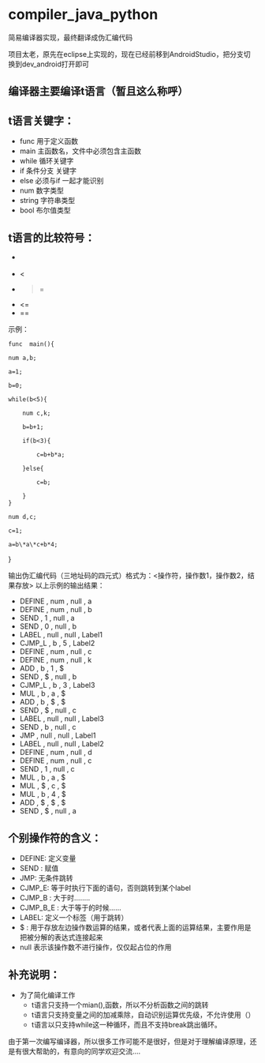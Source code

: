 # compiler_java_python
简易编译器实现，最终翻译成伪汇编代码

项目太老，原先在eclipse上实现的，现在已经前移到AndroidStudio，把分支切换到dev_android打开即可

## 编译器主要编译t语言（暂且这么称呼）


## t语言关键字：
- func  用于定义函数
- main  主函数名，文件中必须包含主函数
- while  循环关键字
- if 条件分支 关键字
- else 必须与if 一起才能识别
- num 数字类型
- string 字符串类型
- bool 布尔值类型

## t语言的比较符号：
- >
- <
- >=
- <=
- ==

示例：


    func  main(){
    
    num a,b;
    
    a=1;
    
    b=0;
    
    while(b<5){
	    
	    num c,k;
	    
	    b=b+1;
	    
	    if(b<3){
		    
		    c=b+b*a;
	    
	    }else{
		  
		    c=b;
	    
	    }
    }
    
    num d,c;
    
    c=1;
    
    a=b\*a\*c+b*4;

  }

输出伪汇编代码（三地址码的四元式）格式为：<操作符，操作数1，操作数2，结果存放>
以上示例的输出结果：
- DEFINE , num , null , a
- DEFINE , num , null , b
- SEND , 1 , null , a
- SEND , 0 , null , b
- LABEL , null , null , Label1
- CJMP_L , b , 5 , Label2
- DEFINE , num , null , c
- DEFINE , num , null , k
- ADD , b , 1 , $
- SEND , $ , null , b
- CJMP_L , b , 3 , Label3
- MUL , b , a , $
- ADD , b , $ , $
- SEND , $ , null , c
- LABEL , null , null , Label3
- SEND , b , null , c
- JMP , null , null , Label1
- LABEL , null , null , Label2
- DEFINE , num , null , d
- DEFINE , num , null , c
- SEND , 1 , null , c
- MUL , b , a , $
- MUL , $ , c , $
- MUL , b , 4 , $
- ADD , $ , $ , $
- SEND , $ , null , a




## 个别操作符的含义：
- DEFINE: 定义变量
- SEND : 赋值
- JMP: 无条件跳转
- CJMP_E: 等于时执行下面的语句，否则跳转到某个label
- CJMP_B : 大于时........
- CJMP_B_E : 大于等于的时候...... 
- LABEL: 定义一个标签（用于跳转）
- $ : 用于存放左边操作数运算的结果，或者代表上面的运算结果，主要作用是把被分解的表达式连接起来
- null 表示该操作数不进行操作，仅仅起占位的作用



## 补充说明：
- 为了简化编译工作
    - t语言只支持一个mian(),函数，所以不分析函数之间的跳转
    - t语言只支持变量之间的加减乘除，自动识别运算优先级，不允许使用（）
    - t语言以只支持while这一种循环，而且不支持break跳出循环。

由于第一次编写编译器，所以很多工作可能不是很好，但是对于理解编译原理，还是有很大帮助的，有意向的同学欢迎交流....
